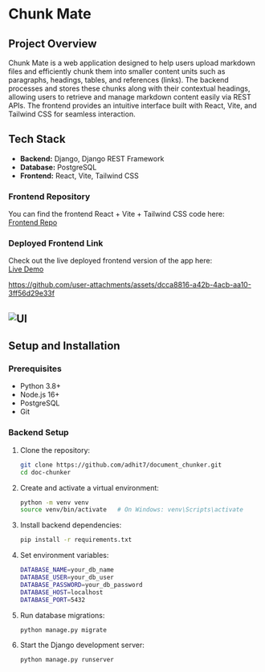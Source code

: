 # Chunk Mate

## Project Overview
Chunk Mate is a web application designed to help users upload markdown files and efficiently chunk them into smaller content units such as paragraphs, headings, tables, and references (links). The backend processes and stores these chunks along with their contextual headings, allowing users to retrieve and manage markdown content easily via REST APIs. The frontend provides an intuitive interface built with React, Vite, and Tailwind CSS for seamless interaction.

## Tech Stack
- **Backend:** Django, Django REST Framework  
- **Database:** PostgreSQL  
- **Frontend:** React, Vite, Tailwind CSS  

### Frontend Repository

You can find the frontend React + Vite + Tailwind CSS code here:  
[Frontend Repo](https://github.com/adhit7/chunk_mate)

### Deployed Frontend Link

Check out the live deployed frontend version of the app here:  
[Live Demo](https://chunk-mate.vercel.app/)

https://github.com/user-attachments/assets/dcca8816-a42b-4acb-aa10-3ff56d29e33f

![UI](https://github.com/user-attachments/assets/dcca8816-a42b-4acb-aa10-3ff56d29e33f)
---

## Setup and Installation

### Prerequisites
- Python 3.8+  
- Node.js 16+  
- PostgreSQL  
- Git  

### Backend Setup

1. Clone the repository:
   ```bash
   git clone https://github.com/adhit7/document_chunker.git
   cd doc-chunker

2. Create and activate a virtual environment:
    ```bash
    python -m venv venv
    source venv/bin/activate   # On Windows: venv\Scripts\activate

3. Install backend dependencies:
    ```bash
    pip install -r requirements.txt

4. Set environment variables:
    ```bash
    DATABASE_NAME=your_db_name
    DATABASE_USER=your_db_user
    DATABASE_PASSWORD=your_db_password
    DATABASE_HOST=localhost
    DATABASE_PORT=5432

5. Run database migrations:
    ```bash
    python manage.py migrate

6. Start the Django development server:
    ```bash
    python manage.py runserver





